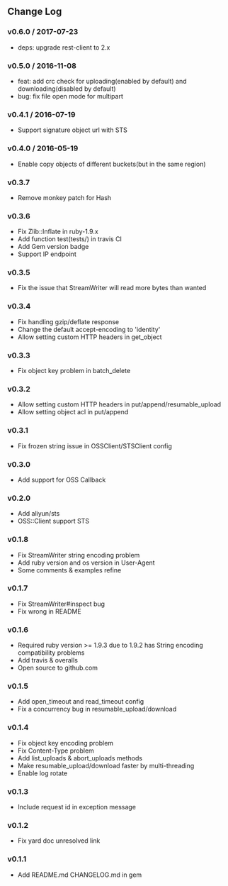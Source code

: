 ## Change Log

### v0.6.0 / 2017-07-23

- deps: upgrade rest-client to 2.x

### v0.5.0 / 2016-11-08

- feat: add crc check for uploading(enabled by default) and downloading(disabled by default)
- bug: fix file open mode for multipart

### v0.4.1 / 2016-07-19

- Support signature object url with STS

### v0.4.0 / 2016-05-19

- Enable copy objects of different buckets(but in the same region)

### v0.3.7

- Remove monkey patch for Hash

### v0.3.6

- Fix Zlib::Inflate in ruby-1.9.x
- Add function test(tests/) in travis CI
- Add Gem version badge
- Support IP endpoint

### v0.3.5

- Fix the issue that StreamWriter will read more bytes than wanted

### v0.3.4

- Fix handling gzip/deflate response
- Change the default accept-encoding to 'identity'
- Allow setting custom HTTP headers in get_object

### v0.3.3

- Fix object key problem in batch_delete

### v0.3.2

- Allow setting custom HTTP headers in put/append/resumable_upload
- Allow setting object acl in put/append

### v0.3.1

- Fix frozen string issue in OSSClient/STSClient config

### v0.3.0

- Add support for OSS Callback

### v0.2.0

- Add aliyun/sts
- OSS::Client support STS

### v0.1.8

- Fix StreamWriter string encoding problem
- Add ruby version and os version in User-Agent
- Some comments & examples refine

### v0.1.7

- Fix StreamWriter#inspect bug
- Fix wrong in README

### v0.1.6

- Required ruby version >= 1.9.3 due to 1.9.2 has String encoding
  compatibility problems
- Add travis & overalls
- Open source to github.com

### v0.1.5

- Add open_timeout and read_timeout config
- Fix a concurrency bug in resumable_upload/download

### v0.1.4

- Fix object key encoding problem
- Fix Content-Type problem
- Add list_uploads & abort_uploads methods
- Make resumable_upload/download faster by multi-threading
- Enable log rotate

### v0.1.3

- Include request id in exception message

### v0.1.2

- Fix yard doc unresolved link

### v0.1.1

- Add README.md CHANGELOG.md in gem
